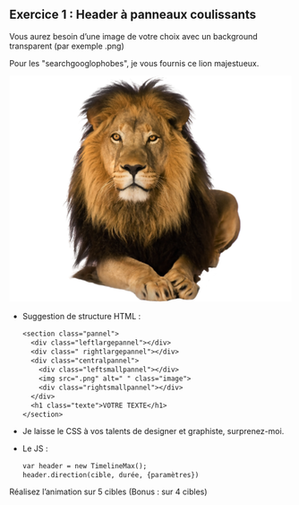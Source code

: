 ## Exercice 1 : Header à panneaux coulissants
Vous aurez besoin d’une image de votre choix avec un background transparent (par exemple .png)

Pour les "searchgooglophobes", je vous fournis ce lion majestueux.

![Lion](https://github.com/tonidano/Workshop_AnimJS-GSAP/blob/master/assets/images/lion.png)

* Suggestion de structure HTML :

      <section class="pannel">
        <div class="leftlargepannel"></div>
        <div class=" rightlargepannel"></div>
        <div class="centralpannel">
          <div class="leftsmallpannel"></div>
          <img src=".png" alt=" " class="image">
          <div class="rightsmallpannel"></div>
        </div>
        <h1 class="texte">VOTRE TEXTE</h1>
      </section>

* Je laisse le CSS à vos talents de designer et graphiste, surprenez-moi.

* Le JS :

      var header = new TimelineMax();
      header.direction(cible, durée, {paramètres})

Réalisez l’animation sur 5 cibles (Bonus :  sur 4 cibles)
